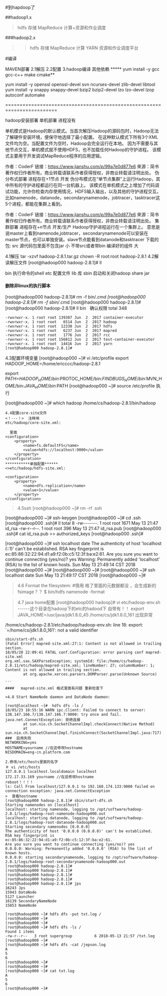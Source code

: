 ﻿#到hapdoop了

##hadoop1.x 
> hdfs 存储
> MapReduce  计算+资源和作业调度

###hadoop2.x 
>>hdfs 存储
>>MapReduce  计算
>>YARN   资源和作业调度平台

#编译

MAVEN部署
2.1解压
2.2配置
3.hadoop编译
其他依赖
***** yum install -y gcc  gcc-c++ make  cmake**

yum install -y openssl openssl-devel svn ncurses-devel zlib-devel libtool
yum install -y snappy snappy-devel bzip2 bzip2-devel lzo lzo-devel lzop autoconf automake




========================================================================

hadoop安装部署
单机部署     进程没有


单机模式是Hadoop的默认模式。当首次解压Hadoop的源码包时，Hadoop无法了解硬件安装环境，便保守地选择了最小配置。
在这种默认模式下所有3个XML文件均为空。当配置文件为空时，Hadoop会完全运行在本地。
因为不需要与其他节点交互，单机模式就不使用HDFS，也不加载任何Hadoop的守护进程。
该模式主要用于开发调试MapReduce程序的应用逻辑。

作者：CoderF
链接：https://www.jianshu.com/p/99a7e0d877e6
來源：简书
著作权归作者所有。商业转载请联系作者获得授权，非商业转载请注明出处。
伪分布式部署 进程存在+1节点  开发
伪分布模式在“单节点集群”上运行Hadoop，其中所有的守护进程都运行在同一台机器上。
  该模式在单机模式之上增加了代码调试功能，允许你检查内存使用情况，HDFS输入输出，以及其他的守护进程交互。
  比如namenode，datanode，secondarynamenode，jobtracer，tasktracer这5个进程，都能在集群上看到。

作者：CoderF
链接：https://www.jianshu.com/p/99a7e0d877e6
來源：简书
著作权归作者所有。商业转载请联系作者获得授权，非商业转载请注明出处。
集群部署     进程存在+n节点  开发/生产
Hadoop守护进程运行在一个集群上。
  意思是说master上看到namenode,jobtracer，secondarynamenode可以安装在master节点，也可以单独安装。slave节点能看到datanode和tasktracer
下载的包: src  源代码包里面不包含jar      小
          不带src或者带bin 编译好的组件   大

4.1解压
tar -xzvf  hadoop-2.8.1.tar.gz
chown -R root:root hadoop-2.8.1
4.2解读解压文件
[root@hadoop000 hadoop-2.8.1]# ll
 
bin 执行命令的shell
etc 配置文件
lib 库
sbin 启动和关闭hadoop
share jar

#### 删除非linux的执行脚本
[root@hadoop000 hadoop-2.8.1]# rm -f bin/*.cmd
[root@hadoop000 hadoop-2.8.1]# rm -f sbin/*.cmd
[root@hadoop000 hadoop-2.8.1]# 
[root@hadoop000 hadoop-2.8.1]# ll bin   确认权限
total 348
```
-rwxrwxr-x. 1 root root 139387 Jun  2  2017 container-executor
-rwxrwxr-x. 1 root root   6514 Jun  2  2017 hadoop
-rwxrwxr-x. 1 root root  12330 Jun  2  2017 hdfs
-rwxrwxr-x. 1 root root   6237 Jun  2  2017 mapred
-rwxrwxr-x. 1 root root   1776 Jun  2  2017 rcc
-rwxrwxr-x. 1 root root 156812 Jun  2  2017 test-container-executor
-rwxrwxr-x. 1 root root  14416 Jun  2  2017 yarn
[root@hadoop000 hadoop-2.8.1]# 
```
4.3配置环境变量
[root@hadoop000 ~]# vi /etc/profile
export HADOOP_HOME=/home/ericccc/hadoop-2.8.1

export PATH=$HADOOP_HOME/bin:$PROTOC_HOME/bin:$FINDBUGS_HOME/bin:$MVN_HOME/bin:$JAVA_HOME/bin:$PATH
[root@hadoop000 ~]# source /etc/profile 执行

[root@hadoop000 ~]# which hadoop
/home/cs/hadoop-2.8.1/bin/hadoop

```
4.4配置core-site文件
<！---！>  注释用
etc/hadoop/core-site.xml:

  里面
<configuration>
    <property>
        <name>fs.defaultFS</name>
        <value>hdfs://localhost:9000</value>
    </property>
</configuration>
***********单独配置******
<>etc/hadoop/hdfs-site.xml:

<configuration>
    <property>
        <name>dfs.replication</name>
        <value>1</value>
    </property>
</configuration>
```
>4.5ssh
[root@hadoop000 ~]# rm -rf .ssh

[root@hadoop000 ~]# ssh-keygen
[root@hadoop000 ~]# cd .ssh
[root@hadoop000 .ssh]# ll
total 8
-rw-------. 1 root root 1671 May 13 21:47 id_rsa
-rw-r--r--. 1 root root  396 May 13 21:47 id_rsa.pub
[root@hadoop000 .ssh]# cat id_rsa.pub >> authorized_keys
[root@hadoop000 .ssh]# 

[root@hadoop000 ~]# ssh localhost date
The authenticity of host 'localhost (::1)' can't be established.
RSA key fingerprint is ec:85:86:32:22:94:d1:a9:f2:0b:c5:12:3f:ba:e2:61.
Are you sure you want to continue connecting (yes/no)? yes
Warning: Permanently added 'localhost' (RSA) to the list of known hosts.
Sun May 13 21:49:14 CST 2018
[root@hadoop000 ~]# 
[root@hadoop000 ~]# 
[root@hadoop000 ~]# ssh localhost date
Sun May 13 21:49:17 CST 2018
[root@hadoop000 ~]# 

>4.6 Format the filesystem:
#慎用  格了里面的元数据都没 ，会生成新的fsimage？？
  $ bin/hdfs namenode -format   

>4.7 java home配置
[root@hadoop000 hadoop]#      vi etc/hadoop-env.sh  ------这个目录在hadoop下的etc的hadood下 自带有！！
export JAVA_HOME=/usr/java/jdk1.8.0_45
/home/cs/jdk1.8.0_161
出现异常

/home/cs/hadoop-2.8.1/etc/hadoop/hadoop-env.sh: line 18: export: `=/home/cs/jdk1.8.0_161': not a valid identifier

`````
sbin/start-dfs.sh
[Fatal Error] mapred-site.xml:27:1: Content is not allowed in trailing section.
18/05/20 22:09:41 FATAL conf.Configuration: error parsing conf mapred-site.xml
org.xml.sax.SAXParseException; systemId: file:/home/cs/hadoop-2.8.11/etc/hadoop/mapred-site.xml; lineNumber: 27; columnNumber: 1; Content is not allowed in trailing section.
        at org.apache.xerces.parsers.DOMParser.parse(Unknown Source)

```
####   mapred-site.xml 格式里面有问题 重新检查下

>4.8 Start NameNode daemon and DataNode daemon:

[root@localhost ~]#  hdfs dfs -ls /
18/05/23 18:55:16 WARN ipc.Client: Failed to connect to server: 138.147.166.7/138.147.166.7:9000: try once and fail.
java.net.ConnectException: 拒绝连接
        at sun.nio.ch.SocketChannelImpl.checkConnect(Native Method)
        at sun.nio.ch.SocketChannelImpl.finishConnect(SocketChannelImpl.java:717)
###  启用失败
NETWORKING=yes 
HOSTNAME=yourname //在这修改hostname 
NISDOMAIN=eng-cn.platform.com 

2.修改/etc/hosts里面的名字 
＃ vi /etc/hosts 
127.0.0.1 localhost.localdomain localhost 
172.17.33.169 yourname //在这修改hostname 
reboot！！！！
ls: Call From localhost/127.0.0.1 to 192.168.174.133:9000 failed on connection exception: java.net.ConnectException
>  查看hostname
[root@hadoop000 hadoop-2.8.1]# sbin/start-dfs.sh
Starting namenodes on [localhost]
localhost: starting namenode, logging to /opt/software/hadoop-2.8.1/logs/hadoop-root-namenode-hadoop000.out
localhost: starting datanode, logging to /opt/software/hadoop-2.8.1/logs/hadoop-root-datanode-hadoop000.out
Starting secondary namenodes [0.0.0.0]
The authenticity of host '0.0.0.0 (0.0.0.0)' can't be established.
RSA key fingerprint is ec:85:86:32:22:94:d1:a9:f2:0b:c5:12:3f:ba:e2:61.
Are you sure you want to continue connecting (yes/no)? yes
0.0.0.0: Warning: Permanently added '0.0.0.0' (RSA) to the list of known hosts.
0.0.0.0: starting secondarynamenode, logging to /opt/software/hadoop-2.8.1/logs/hadoop-root-secondarynamenode-hadoop000.out
[root@hadoop000 hadoop-2.8.1]# 
[root@hadoop000 hadoop-2.8.1]# 
[root@hadoop000 hadoop-2.8.1]# 
[root@hadoop000 hadoop-2.8.1]# 
[root@hadoop000 hadoop-2.8.1]# jps
16243 Jps
15943 DataNode
5127 Launcher
16139 SecondaryNameNode
15853 NameNode

[root@hadoop000 ~]# hdfs dfs -put txt.log /
[root@hadoop000 ~]# 
[root@hadoop000 ~]# 
[root@hadoop000 ~]# hdfs dfs -ls /
Found 1 items
-rw-r--r--   3 root supergroup          6 2018-05-13 21:57 /txt.log
[root@hadoop000 ~]# 
[root@hadoop000 ~]# hdfs dfs -cat /jepson.log
A
5
6
[root@hadoop000 ~]# 
[root@hadoop000 ~]# 
[root@hadoop000 ~]# cat txt.log
A
5
6
[root@hadoop000 ~]# 
